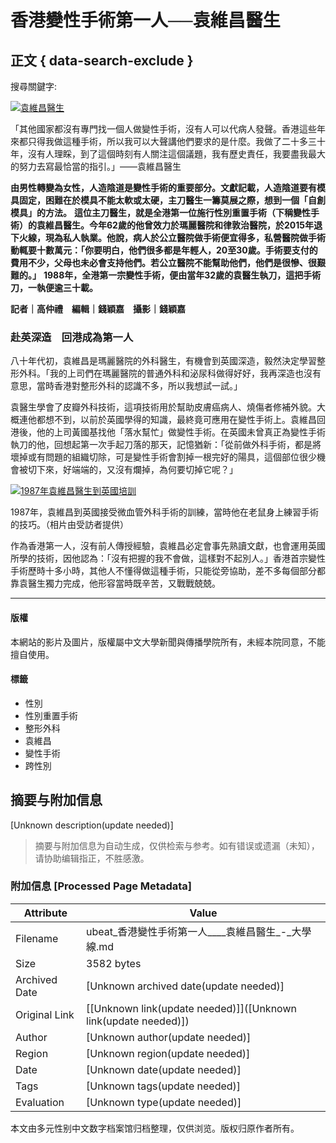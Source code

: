 # 香港變性手術第一人──袁維昌醫生

## 正文 { data-search-exclude }


搜尋關鍵字:

[![袁維昌醫生](https://ubeat.com.cuhk.edu.hk/wp-content/uploads/2017/133_yuan_1-1-678x381.jpg)](https://ubeat.com.cuhk.edu.hk/133_yuan/133_yuan_1/)

「其他國家都沒有專門找一個人做變性手術，沒有人可以代病人發聲。香港這些年來都只得我做這種手術，所以我可以大聲講他們要求的是什麼。我做了二十多三十年，沒有人理睬，到了這個時刻有人關注這個議題，我有歷史責任，我要盡我最大的努力去寫最恰當的指引。」——袁維昌醫生

**由男性轉變為女性，人造陰道是變性手術的重要部分。文獻記載，人造陰道要有模具固定，困難在於模具不能太軟或太硬，主刀醫生一籌莫展之際，想到一個「自創模具」的方法。** **這位主刀醫生，就是全港第一位施行性別重置手術（下稱變性手術）的袁維昌醫生。今年62歲的他曾效力於瑪麗醫院和律敦治醫院，於2015年退下火線，現為私人執業。他說，病人於公立醫院做手術便宜得多，私營醫院做手術動輒要十數萬元：「你要明白，他們很多都是年輕人，20至30歲。手術要支付的費用不少，父母也未必會支持他們。若公立醫院不能幫助他們，他們是很慘、很艱難的。」** **1988年，全港第一宗變性手術，便由當年32歲的袁醫生執刀，這把手術刀，一執便逾三十載。**

**記者｜高仲禮　編輯｜錢穎嘉　攝影｜錢穎嘉**

### 赴英深造　回港成為第一人

八十年代初，袁維昌是瑪麗醫院的外科醫生，有機會到英國深造，毅然決定學習整形外科。「我的上司們在瑪麗醫院的普通外科和泌尿科做得好好，我再深造也沒有意思，當時香港對整形外科的認識不多，所以我想試一試。」

袁醫生學會了皮瓣外科技術，這項技術用於幫助皮膚癌病人、燒傷者修補外貌。大概連他都想不到，以前於英國學得的知識，最終竟可應用在變性手術上。袁維昌回港後，他的上司黃國基找他「落水幫忙」做變性手術。在英國未曾真正為變性手術執刀的他，回想起第一次手起刀落的那天，記憶猶新：「從前做外科手術，都是將壞掉或有問題的組織切除，可是變性手術會割掉一根完好的陽具，這個部位很少機會被切下來，好端端的，又沒有爛掉，為何要切掉它呢？」

[![1987年袁維昌醫生到英國培訓](http://ubeat.com.cuhk.edu.hk/wp-content/uploads/2017/133_yuan_UK1987-1024x679.jpg)](http://ubeat.com.cuhk.edu.hk/wp-content/uploads/2017/133_yuan_UK1987.jpg)

1987年，袁維昌到英國接受微血管外科手術的訓練，當時他在老鼠身上練習手術的技巧。（相片由受訪者提供）

作為香港第一人，沒有前人傳授經驗，袁維昌必定會事先熟讀文獻，也會運用英國所學的技術，因他認為：「沒有把握的我不會做，這樣對不起別人。」香港首宗變性手術歷時十多小時，其他人不懂得做這種手術，只能從旁協助，差不多每個部分都靠袁醫生獨力完成，他形容當時既辛苦，又戰戰兢兢。

---

#### 版權

本網站的影片及圖片，版權屬中文大學新聞與傳播學院所有，未經本院同意，不能擅自使用。

#### 標籤
- 性別
- 性別重置手術
- 整形外科
- 袁維昌
- 變性手術
- 跨性別
<!-- tcd_original_link https://ubeat.com.cuhk.edu.hk/133_yuan/ -->


## 摘要与附加信息

<!-- tcd_abstract -->
[Unknown description(update needed)]
<!-- tcd_abstract_end -->

> 摘要与附加信息为自动生成，仅供检索与参考。如有错误或遗漏（未知），请协助编辑指正，不胜感激。

### 附加信息 [Processed Page Metadata]

| Attribute       | Value                                  |
|-----------------|----------------------------------------|
| Filename        | ubeat_香港變性手術第一人____袁維昌醫生_-_大學線.md                             |
| Size            | 3582 bytes                           |
| Archived Date   | [Unknown archived date(update needed)]                             |
| Original Link   | [[Unknown link(update needed)]]([Unknown link(update needed)])                       |
| Author          | [Unknown author(update needed)]                               |
| Region          | [Unknown region(update needed)]                               |
| Date            | [Unknown date(update needed)]                                 |
| Tags            | [Unknown tags(update needed)]                                 |
| Evaluation            | [Unknown type(update needed)]                                 |
<!-- tcd_table_end -->

本文由多元性别中文数字档案馆归档整理，仅供浏览。版权归原作者所有。

